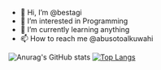 - 👋 Hi, I’m @bestagi
- 👀 I’m interested in Programming
- 🌱 I’m currently learning anything
- 📫 How to reach me @abusotoalkuwahi

![Anurag's GitHub stats](https://github-readme-stats.vercel.app/api?username=bestagi&count_private=true)
[![Top Langs](https://github-readme-stats.vercel.app/api/top-langs/?username=bestagi&layout=compact)](https://github.com/anuraghazra/github-readme-stats)
